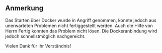 ## Anmerkung

Das Starten über Docker wurde in Angriff genommen, konnte jedoch aus unerwarteten Problemen nicht fertiggestellt werden. Auch die Hilfe von Herrn Fertig konnten das Problem nicht lösen. Die Dockeranbindung wird jedoch schnellstmöglich nachgereicht. 

Vielen Dank für Ihr Verständnis!